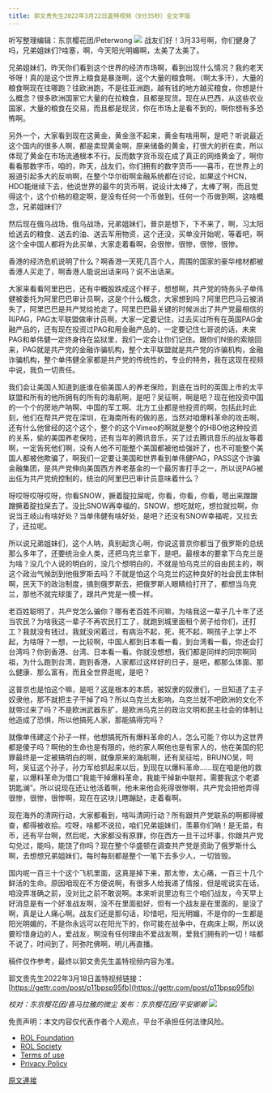 ```yaml
---
title: 郭文贵先生2022年3月22日盖特视频（9分35秒）全文字版
---
```


听写整理编辑：东京樱花团/Peterwong
![](https://assets.gnews.org/wp-content/uploads/2022/03/03231.png)
战友们好！3月33号啊，你们健身了吗，兄弟姐妹们?哇塞，啊，今天阳光明媚啊，太美了太美了。

兄弟姐妹们，昨天你们看到这个世界的经济市场啊，看到出现什么情况？我的老天爷呀！真的是这个世界上粮食是暴涨啊，这个大量的粮食啊，（啊太多汗），大量的粮食啊现在往哪跑？往欧洲跑，不是往亚洲跑，越有钱的地方越买粮食，你想是什么概念？很多欧洲国家它大量的在拉粮食，且都是现货。现在从巴西，从这些农业国家，大量的粮食在交易，而且都是现货，你在市场上是看不到的，啊你想有多恐怖啊。

另外一个，大家看到现在这黄金，黄金涨不起来，黄金有啥用啊，是吧？听说最近这个国内的很多人啊，都是卖现黄金啊，原来储备的黄金，打很大的折在卖，所以体现了黄金在市场流通根本不行。反而数字货币现在成了真正的网络黄金了，啊你看看那数字币，咱的，昨天，战友们，你们拥有的数字货币——喜币，在世界上的报道引起多大的反响啊，在整个华尔街啊金融系统都在讨论，如果这个HCN， HDO能继续下去，他说世界的最牛的货币啊，说设计太棒了，太棒了啊，而且觉得这个，这个价格的稳定啊，是没有任何一个币做到，任何一个币做到啊，这啥概念，兄弟姐妹们?

然后现在俄乌战场，俄乌战场，兄弟姐妹们，普京是想下，下不来了，啊，习太阳给送去的粮食、送去的油、送去军用物资，这个还没，买单没开始呢，等着吧，啊这个全中国人都将为此买单，大家走着看啊，会很惨，很惨，很惨，很惨。

香港的经济危机说明了什么？啊香港一天死几百个人，周围的国家的豪华棺材都被香港人买走了，啊香港人能说出话来吗？说不出话来。

大家来看看阿里巴巴，还有中概股跌成这个样子，想想啊，共产党的特务头子单伟健被委托为阿里巴巴审计员啊，这是个什么概念，大家想到吗？阿里巴巴马云被消失了，阿里巴巴是共产党给抢走了。阿里巴巴最关键的时候派出了共产党最相信的叫PAG，PAG太平联盟做审计员啊，大家一定要记住，过去买过所有在英国PAG金融产品的，还有现在投资过PAG和用金融产品的，一定要记住七哥说的话，未来PAG和单伟健一定终身待在监狱里，我们一定会让你们记住。跟你们N倍的索赔回来，PAG就是共产党的金融诈骗机构，整个太平联盟就是共产党的诈骗机构，金融诈骗机构，整个单伟健全家都是共产党的传统性的，专业的特务，我在这现在视频中说，我负一切责任。

我们会让美国人知道到底谁在偷美国人的养老保险，到底在当时的英国上市的太平联盟和所有的他所拥有的所有的海航啊，是吧？吴征啊，啊是吧？现在他投资中国的一个个的房地产呐啊、中国的军工啊、北方工业都是他投资的啊，包括此时此刻，他们在帮共产党在深圳，在海南所有的做的恶，当然对咱爆料革命的攻击啊，还有什么他曾经的这个这个，整个的这个Vimeo的啊就是整个的HBO他这种投资的关系，偷的美国养老保险，还有当年的腾讯音乐，买了过去腾讯音乐的战友等着啊，一定告死他们啊，没有人他不可能整个美国都被他给强奸了，也不可能整个美国人都被他欺骗了，啊我们一定要让美国和世界看到单伟健PAG，PASS这个诈骗金融集团，是共产党伸向美国西方养老基金的一个最厉害打手之一，所以说PAG被出任为共产党统控制的，统治的阿里巴巴审计员意味着什么？

呀哎呀哎呀哎呀，你看SNOW，撅着腚拉屎呢，你看，你看，你看，嗯出来蹭蹭蹭撅着腚拉屎去了。没比SNOW再幸福的，SNOW，想吃就吃，想拉就拉啊，你说当王岐山有啥好处？当单伟健有啥好处，是吧？还没有SNOW幸福呢，又拉去了，还拉呢。

所以说兄弟姐妹们，这个人呐，真别起贪心啊，你说这普京你都当了俄罗斯的总统那么多年了，还要统治全人类，还把乌克兰拿下，是吧。最根本的要拿下乌克兰是为啥？没几个人说的明白的，没几个想明白的，不就是怕乌克兰的自由民主的，啊这个政治气候刮到他俄罗斯去吗？不就是怕这个乌克兰的这种良好的社会民主体制啊，民天下的政治制度，搞到俄罗斯去，把俄罗斯人眼睛给打开了，都想当乌克兰，那他不就完球蛋了，跟共产党是一模一样。

老百姓聪明了，共产党怎么骗你？哪有老百姓不问嘛，为啥我这一辈子几十年了还当农民？为啥我这一辈子不再农民打工了，就跑到城里面租个房子给你们，还打工？我就没有钱过，我就没闲着过，有病治不起，死，死不起，啊孩子上学上不起，为啥呀？一想，一比较啊，中国人都到日本看一看，到台湾看一看，你还会打台湾吗？你到香港、台湾、日本看一看。你就没想想，我们都是同样的同宗啊同祖，为什么跑到台湾，跑到香港，人家都过这样好的日子，是吧，都那么体面、那么健康、那么富有，而且全世界逛呢，是吧？

这普京也是怕这个嘛，是吧？这是根本的本质，被奴隶的奴隶们，一旦知道了主子奴隶他，那不就把主子干掉了吗？所以乌克兰太影响，乌克兰就不吧欧洲的文化不就带过来了吗？不是欧洲武器东扩，是欧洲乌克兰的政治文明和民主社会的体制让他造成了恐惧，所以他搞死人家，那能搞得完吗？

就像单伟建这个孙子一样，他想搞死所有爆料革命的人，怎么可能？你以为这世界都是傻子吗？啊他的生命也是有限的，他的家人啊他也是有家人的，他在美国的犯罪最终是一定被搞明白的啊，就像原来的海航啊，还有吴征哈，BRUNO吴，呵呵，吴征这个孙子，孙力军给抓起来以后，到现在以爆料革命……现在咱是他的救星，以爆料革命为借口“我能干掉爆料革命，我能干掉新中联邦，需要我这个老婆钥匙澜”。所以说现在还让他活着啊，他未来他会死得很惨啊，共产党会把他弄得很惨，很惨，很惨啊，现在在这块儿瞎蹦跶，走着看啊。

现在海外的清网行动，大家都看到，啥叫清网行动？所有跟共产党联系的啊都得被查，都得被收拾。哎呀，啥都不说拉，咱们兄弟姐妹们，羡慕你们呐！是无苗，有币，还有平台啊，然后呢，大家都没有原罪，你在西方一旦干过坏事，你跟共产党勾兑过，能吗，能饶了你吗？现在整个华盛顿在调查共产党是资助了俄罗斯什么啊，去想想兄弟姐妹们，每时每刻都是整个一笔下去多少人，一切皆毁。

国内呢一百三十个这个飞机里面，这真是掉下来，那太惨，太心痛，一百三十几个鲜活的生命。原因咱现在不方便说啊，有很多人给我递了情报，但是呢说实在话，咱没弄准确之前，没对比之前不敢说啊。本来听说里边有三个咱们战友，今天早上好消息是有一个好准战友啊，没不在里面挺好，但有一个战友是在里面的，是没了啊，真是让人痛心啊。战友们还是那句话，珍惜吧，阳光明媚，不是你的一生都是阳光明媚的，不是你永远可以在阳光下的，你可能在战争中，在病床上啊，所以说要珍惜身边的人，爱战友，啊没有任何理由不爱战友啊，爱我们拥有的一切！啥都不说了，时间到了，阿弥陀佛啊，明儿再直播。

稿件仅作参考，最终以郭文贵先生盖特视频内容为准。

郭文贵先生2022年3月18日盖特视频链接：[https://gettr.com/post/p11bpsp95fb](https://gettr.com/post/p11bpsp95fb)

*校对：东京樱花团/喜马拉雅的微尘
发布：东京樱花团/平安卿卿*
![](https://assets.gnews.org/wp-content/uploads/2022/03/yht.jpg)
 

免责声明：本文内容仅代表作者个人观点，平台不承担任何法律风险。

- [ROL Foundation](https://rolfoundation.org/)
- [ROL Society](https://rolsociety.org/)
- [Terms of use](https://gnews.org/terms-of-use-3/)
- [Privacy Policy](https://gnews.org/privacy-policy/)

[原文連接](https://gnews.org/zh-hans/2213362/)